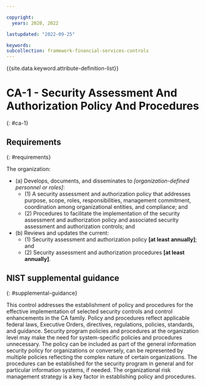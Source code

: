 ```yaml
---

copyright:
  years: 2020, 2022

lastupdated: "2022-09-25"

keywords: 
subcollection: framework-financial-services-controls
---
```


{{site.data.keyword.attribute-definition-list}}

         
# CA-1 - Security Assessment And Authorization Policy And Procedures
{: #ca-1}

## Requirements
{: #requirements}

The organization:

- (a) Develops, documents, and disseminates to _[organization-defined personnel or roles]_:
    - (1) A security assessment and authorization policy that addresses purpose, scope, roles, responsibilities, management commitment, coordination among organizational entities, and compliance; and
    - (2) Procedures to facilitate the implementation of the security assessment and authorization policy and associated security assessment and authorization controls; and
- (b) Reviews and updates the current:
    - (1) Security assessment and authorization policy __[at least annually]__; and
    - (2) Security assessment and authorization procedures __[at least annually]__.

## NIST supplemental guidance
{: #supplemental-guidance}

This control addresses the establishment of policy and procedures for the effective implementation of selected security controls and control enhancements in the CA family. Policy and procedures reflect applicable federal laws, Executive Orders, directives, regulations, policies, standards, and guidance. Security program policies and procedures at the organization level may make the need for system-specific policies and procedures unnecessary. The policy can be included as part of the general information security policy for organizations or conversely, can be represented by multiple policies reflecting the complex nature of certain organizations. The procedures can be established for the security program in general and for particular information systems, if needed. The organizational risk management strategy is a key factor in establishing policy and procedures.



